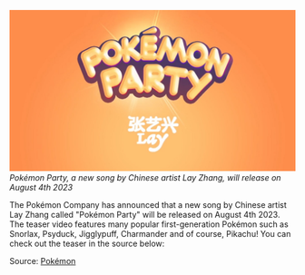 

[![Pokémon Party, a new song by Chinese artist Lay Zhang, will release on August 4th 2023](/web/images/pokemon-party-a-new-song-by-chinese-artist-lay-zhang-will-release-on-august-4th-2023.png)](/web/images/pokemon-party-a-new-song-by-chinese-artist-lay-zhang-will-release-on-august-4th-2023.png)*Pokémon Party, a new song by Chinese artist Lay Zhang, will release on August 4th 2023*



The Pokémon Company has announced that a new song by Chinese artist Lay Zhang called "Pokémon Party" will be released on August 4th 2023. The teaser video features many popular first-generation Pokémon such as Snorlax, Psyduck, Jigglypuff, Charmander and of course, Pikachu! You can check out the teaser in the source below:

Source: [Pokémon](https://twitter.com/Pokemon_cojp/status/1684141646366089218)